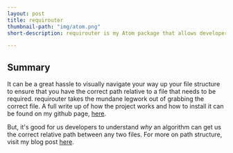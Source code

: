 ```yaml
---
layout: post
title: requirouter
thumbnail-path: "img/atom.png"
short-description: requirouter is my Atom package that allows developers to easily require files in their projects. Optimized for Ruby on Unix systems

---
```


## Summary

It can be a great hassle to visually navigate your way up your file structure to ensure that you have the correct path relative to a file that needs to be required. requirouter takes the mundane legwork out of grabbing the correct file. A full write up of how the project works and how to install it can be found on my github page, <a href="https://github.com/andrewmbyrd/requirouter">here</a>.

But, it's good for us developers to understand _why_ an algorithm can get us the correct relative path between any two files. For more on path structure, visit my blog post <a href="http://andrewmbyrd.github.io/2017/04/28/file-structure.html">here</a>.
